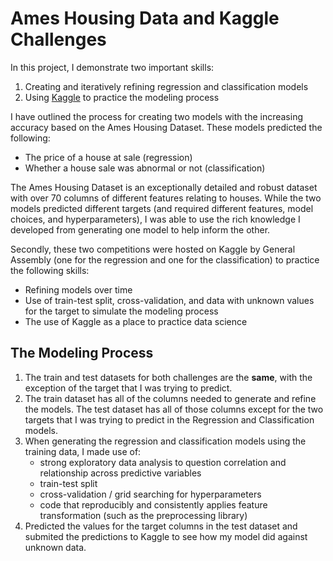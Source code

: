 # Ames Housing Data and Kaggle Challenges

In this project, I demonstrate two important skills:

1. Creating and iteratively refining regression and classification models
2. Using [Kaggle](https://www.kaggle.com/) to practice the modeling process

I have outlined the process for creating two models with the increasing accuracy based on the Ames Housing Dataset. These models predicted the following:

- The price of a house at sale (regression)
- Whether a house sale was abnormal or not (classification)

The Ames Housing Dataset is an exceptionally detailed and robust dataset with over 70 columns of different features relating to houses. While the two models predicted different targets (and required different features, model choices, and hyperparameters), I was able to use the rich knowledge I developed from generating one model to help inform the other.

Secondly, these two competitions were hosted on Kaggle by General Assembly (one for the regression and one for the classification) to practice the following skills:

- Refining models over time
- Use of train-test split, cross-validation, and data with unknown values for the target to simulate the modeling process
- The use of Kaggle as a place to practice data science

## The Modeling Process

1. The train and test datasets for both challenges are the **same**, with the exception of the target that I was trying to predict.
2. The train dataset has all of the columns needed to generate and refine the models. The test dataset has all of those columns except for the two targets that I was trying to predict in the Regression and Classification models.
3. When generating the regression and classification models using the training data, I made use of:
   - strong exploratory data analysis to question correlation and relationship across predictive variables
   - train-test split
   - cross-validation / grid searching for hyperparameters
   - code that reproducibly and consistently applies feature transformation (such as the preprocessing library) 
4. Predicted the values for the target columns in the test dataset and submited the predictions to Kaggle to see how my model did against unknown data. 
